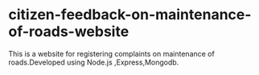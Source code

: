 # citizen-feedback-on-maintenance-of-roads-website
This is a website for registering complaints on maintenance of roads.Developed using Node.js ,Express,Mongodb.

